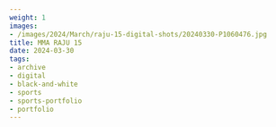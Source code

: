 ```yaml
---
weight: 1
images:
- /images/2024/March/raju-15-digital-shots/20240330-P1060476.jpg
title: MMA RAJU 15
date: 2024-03-30
tags:
- archive
- digital
- black-and-white
- sports
- sports-portfolio
- portfolio
---
```

